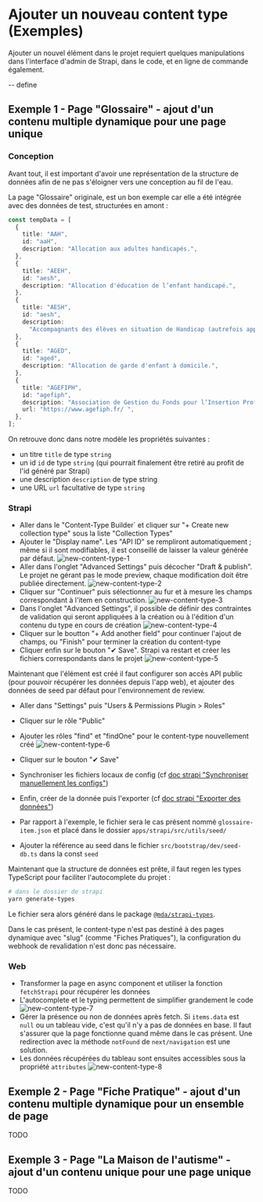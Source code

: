 # Ajouter un nouveau content type (Exemples)
Ajouter un nouvel élément dans le projet requiert quelques manipulations dans l'interface d'admin de Strapi, dans le code, et en ligne de commande également.

-- define

## Exemple 1 - Page "Glossaire" - ajout d'un contenu multiple dynamique pour une page unique
### Conception
Avant tout, il est important d'avoir une représentation de la structure de données afin de ne pas s'éloigner vers une conception au fil de l'eau.

La page "Glossaire" originale, est un bon exemple car elle a été intégrée avec des données de test, structurées en amont :
```ts
const tempData = [
  {
    title: "AAH",
    id: "aaH",
    description: "Allocation aux adultes handicapés.",
  },
  {
    title: "AEEH",
    id: "aesh",
    description: "Allocation d'éducation de l’enfant handicapé.",
  },
  {
    title: "AESH",
    id: "aesh",
    description:
      "Accompagnants des élèves en situation de Handicap (autrefois appelé AVS, auxiliaire de vie scolaire).",
  },
  {
    title: "AGED",
    id: "aged",
    description: "Allocation de garde d'enfant à domicile.",
  },
  {
    title: "AGEFIPH",
    id: "agefiph",
    description: "Association de Gestion du Fonds pour l’Insertion Professionnelle des Personnes Handicapées.",
    url: "https://www.agefiph.fr/ ",
  },
];
```
On retrouve donc dans notre modèle les propriétés suivantes :
- un titre `title` de type `string`
- un id `id` de type `string` (qui pourrait finalement être retiré au profit de l'id généré par Strapi)
- une description `description` de type string
- une URL `url` facultative de type `string`

### Strapi
- Aller dans le "Content-Type Builder` et cliquer sur "+ Create new collection type" sous la liste "Collection Types"
- Ajouter le "Display name". Les "API ID" se rempliront automatiquement ; même si il sont modifiables, il est conseillé de laisser la valeur générée par défaut.
![new-content-type-1](./img/new-content-type-1.png)
- Aller dans l'onglet "Advanced Settings" puis décocher "Draft & publish". Le projet ne gérant pas le mode preview, chaque modification doit être publiée directement.
![new-content-type-2](./img/new-content-type-2.png)
- Cliquer sur "Continuer" puis sélectionner au fur et à mesure les champs correspondant à l'item en construction.
![new-content-type-3](./img/new-content-type-3.png)
- Dans l'onglet "Advanced Settings", il possible de définir des contraintes de validation qui seront appliquées à la création ou à l'édition d'un contenu du type en cours de création
![new-content-type-4](./img/new-content-type-4.png)
- Cliquer sur le boutton "+ Add another field" pour continuer l'ajout de champs, ou "Finish" pour terminer la création du content-type
- Cliquer enfin sur le bouton "✔ Save". Strapi va restart et créer les fichiers correspondants dans le projet
![new-content-type-5](./img/new-content-type-5.png)

Maintenant que l'élément est créé il faut configurer son accès API public (pour pouvoir récupérer les données depuis l'app web), et ajouter des données de seed par défaut pour l'environnement de review.

- Aller dans "Settings" puis "Users & Permissions Plugin > Roles"
- Cliquer sur le rôle "Public"
- Ajouter les rôles "find" et "findOne" pour le content-type nouvellement créé
![new-content-type-6](./img/new-content-type-6.png)
- Cliquer sur le bouton "✔ Save"
- Synchroniser les fichiers locaux de config (cf [doc strapi "Synchroniser manuellement les configs"](./strapi.md#synchroniser-manuellement-les-configs))

- Enfin, créer de la donnée puis l'exporter (cf [doc strapi "Exporter des données"](./strapi.md#exporter-des-données))
- Par rapport à l'exemple, le fichier sera le cas présent nommé `glossaire-item.json` et placé dans le dossier `apps/strapi/src/utils/seed/`
- Ajouter la référence au seed dans le fichier `src/bootstrap/dev/seed-db.ts` dans la const `seed`

Maintenant que la structure de données est prête, il faut regen les types TypeScript pour faciliter l'autocomplete du projet :
```sh
# dans le dossier de strapi
yarn generate-types
```

Le fichier sera alors généré dans le package [`@mda/strapi-types`](../packages/strapi-types/index.d.ts).

Dans le cas présent, le content-type n'est pas destiné à des pages dynamique avec "slug" (comme "Fiches Pratiques"), la configuration du webhook de revalidation n'est donc pas nécessaire.

### Web
- Transformer la page en async component et utiliser la fonction `fetchStrapi` pour récupérer les données
- L'autocomplete et le typing permettent de simplifier grandement le code
![new-content-type-7](./img/new-content-type-7.png)
- Gérer la présence ou non de données après fetch. Si `items.data` est `null` ou un tableau vide, c'est qu'il n'y a pas de données en base. Il faut s'assurer que la page fonctionne quand même dans le cas présent. Une redirection avec la méthode `notFound` de `next/navigation` est une solution.
- Les données récupérées du tableau sont ensuites accessibles sous la propriété `attributes`
![new-content-type-8](./img/new-content-type-8.png)

## Exemple 2 - Page "Fiche Pratique" - ajout d'un contenu multiple dynamique pour un ensemble de page
TODO

## Exemple 3 - Page "La Maison de l'autisme" - ajout d'un contenu unique pour une page unique
TODO
